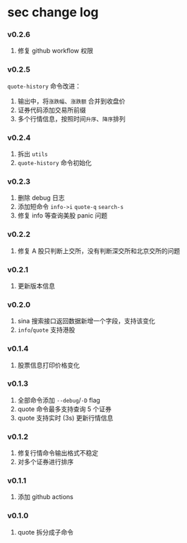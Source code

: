# sec change log

### v0.2.6

1. 修复 github workflow 权限

### v0.2.5

`quote-history` 命令改进：

1. 输出中，将`涨跌幅`、`涨跌额` 合并到收盘价
2. 证券代码添加交易所前缀
3. 多个行情信息，按照时间`升序`、`降序`排列

### v0.2.4

1. 拆出 `utils`
2. `quote-history` 命令初始化

### v0.2.3

1. 删除 debug 日志
2. 添加短命令 `info->i` `quote-q` `search-s`
3. 修复 info 等查询美股 panic 问题

### v0.2.2

1. 修复 A 股只判断上交所，没有判断深交所和北京交所的问题

### v0.2.1

1. 更新版本信息

### v0.2.0

1. sina 搜索接口返回数据新增一个字段，支持该变化
2. `info`/`quote` 支持港股

### v0.1.4

1. 股票信息打印价格变化

### v0.1.3

1. 全部命令添加 `--debug`/`-D` flag
2. quote 命令最多支持查询 5 个证券
3. quote 支持实时 (3s) 更新行情信息

### v0.1.2

1. 修复行情命令输出格式不稳定
2. 对多个证券进行排序

### v0.1.1

1. 添加 github actions

### v0.1.0

1. quote 拆分成子命令
